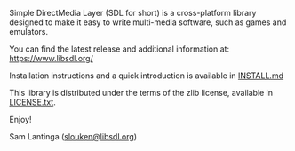 
Simple DirectMedia Layer (SDL for short) is a cross-platform library
designed to make it easy to write multi-media software, such as games
and emulators.

You can find the latest release and additional information at:
https://www.libsdl.org/

Installation instructions and a quick introduction is available in
[INSTALL.md](INSTALL.md)

This library is distributed under the terms of the zlib license,
available in [LICENSE.txt](LICENSE.txt).

Enjoy!

Sam Lantinga (slouken@libsdl.org)
